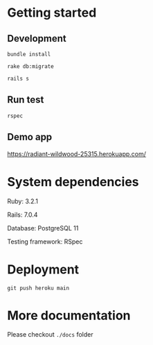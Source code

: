 # Getting started

## Development

`bundle install`

`rake db:migrate`

`rails s`

## Run test

`rspec`

## Demo app

<https://radiant-wildwood-25315.herokuapp.com/>

# System dependencies

Ruby: 3.2.1

Rails: 7.0.4

Database: PostgreSQL 11

Testing framework: RSpec

# Deployment

`git push heroku main`

# More documentation

Please checkout `./docs` folder

